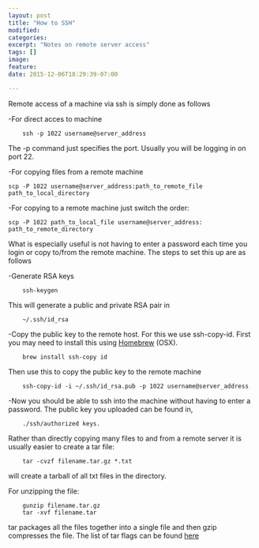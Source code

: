```yaml
---
layout: post
title: "How to SSH"
modified:
categories: 
excerpt: "Notes on remote server access"
tags: []
image:
feature:
date: 2015-12-06T18:29:39-07:00

---
```


Remote access of a machine via ssh is simply done as follows

-For direct acces to machine

        ssh -p 1022 username@server_address

The -p command just specifies the port. Usually you will be logging in on port 22.

-For copying files from a remote machine

    scp -P 1022 username@server_address:path_to_remote_file path_to_local_directory

-For copying to a remote machine just switch the order:

    scp -P 1022 path_to_local_file username@server_address: path_to_remote_directory


What is especially useful is not having to enter a password each time you login or copy to/from the remote machine. The steps to set this up are as follows

-Generate RSA keys

        ssh-keygen

This will generate a public and private RSA pair in 

        ~/.ssh/id_rsa

-Copy the public key to the remote host.
For this we use ssh-copy-id. First you may need to install this using [Homebrew](http://brew.sh/) (OSX).

        brew install ssh-copy id

Then use this to copy the public key to the remote machine

        ssh-copy-id -i ~/.ssh/id_rsa.pub -p 1022 username@server_address

-Now you should be able to ssh into the machine without having to enter a password. The public key you uploaded can be found in,

        ./ssh/authorized keys.

Rather than directly copying many files to and from a remote server it is usually easier to create a tar file:

        tar -cvzf filename.tar.gz *.txt

will create a tarball of all txt files in the directory.

For unzipping the file:

        gunzip filename.tar.gz
        tar -xvf filename.tar

tar packages all the files together into a single file and then gzip compresses the file. The list of tar flags can be found [here](http://linuxcommand.org/man_pages/tar1.html)

        


